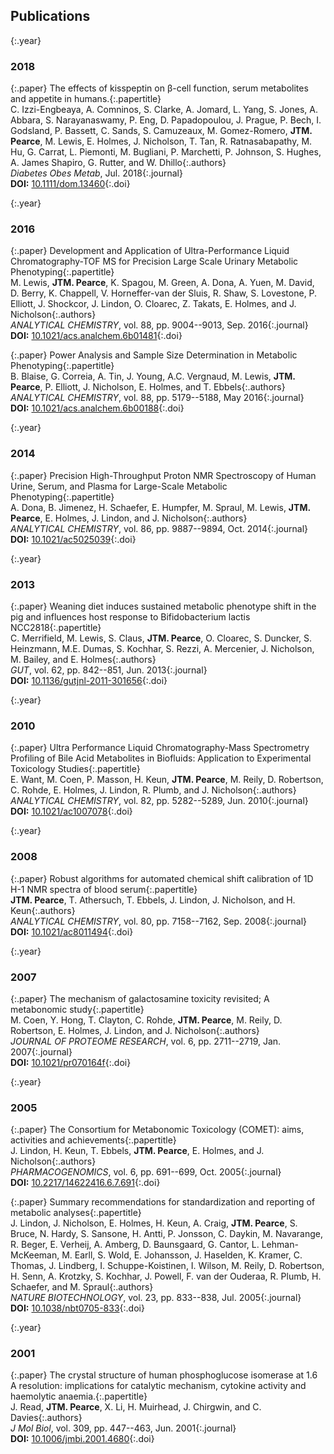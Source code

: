## Publications

{:.year}
### 2018

{:.paper}
<span>The effects of kisspeptin on β-cell function, serum metabolites and appetite in humans.</span>{:.papertitle}  
<span>C. Izzi-Engbeaya, A. Comninos, S. Clarke, A. Jomard, L. Yang, S. Jones, A. Abbara, S. Narayanaswamy, P. Eng, D. Papadopoulou, J. Prague, P. Bech, I. Godsland, P. Bassett, C. Sands, S. Camuzeaux, M. Gomez-Romero, **JTM. Pearce**, M. Lewis, E. Holmes, J. Nicholson, T. Tan, R. Ratnasabapathy, M. Hu, G. Carrat, L. Piemonti, M. Bugliani, P. Marchetti, P. Johnson, S. Hughes, A. James Shapiro, G. Rutter, and W. Dhillo</span>{:.authors}  
<span>_Diabetes Obes Metab_, Jul. 2018</span>{:.journal}  
<span>**DOI:** [10.1111/dom.13460](https://dx.doi.org/10.1111/dom.13460)</span>{:.doi}  

{:.year}
### 2016

{:.paper}
<span>Development and Application of Ultra-Performance Liquid Chromatography-TOF MS for Precision Large Scale Urinary Metabolic Phenotyping</span>{:.papertitle}  
<span>M. Lewis, **JTM. Pearce**, K. Spagou, M. Green, A. Dona, A. Yuen, M. David, D. Berry, K. Chappell, V. Horneffer-van der Sluis, R. Shaw, S. Lovestone, P. Elliott, J. Shockcor, J. Lindon, O. Cloarec, Z. Takats, E. Holmes, and J. Nicholson</span>{:.authors}  
<span>_ANALYTICAL CHEMISTRY_, vol. 88, pp. 9004--9013, Sep. 2016</span>{:.journal}  
<span>**DOI:** [10.1021/acs.analchem.6b01481](https://dx.doi.org/10.1021/acs.analchem.6b01481)</span>{:.doi}  

{:.paper}
<span>Power Analysis and Sample Size Determination in Metabolic Phenotyping</span>{:.papertitle}  
<span>B. Blaise, G. Correia, A. Tin, J. Young, A.C. Vergnaud, M. Lewis, **JTM. Pearce**, P. Elliott, J. Nicholson, E. Holmes, and T. Ebbels</span>{:.authors}  
<span>_ANALYTICAL CHEMISTRY_, vol. 88, pp. 5179--5188, May 2016</span>{:.journal}  
<span>**DOI:** [10.1021/acs.analchem.6b00188](https://dx.doi.org/10.1021/acs.analchem.6b00188)</span>{:.doi}  

{:.year}
### 2014

{:.paper}
<span>Precision High-Throughput Proton NMR Spectroscopy of Human Urine, Serum, and Plasma for Large-Scale Metabolic Phenotyping</span>{:.papertitle}  
<span>A. Dona, B. Jimenez, H. Schaefer, E. Humpfer, M. Spraul, M. Lewis, **JTM. Pearce**, E. Holmes, J. Lindon, and J. Nicholson</span>{:.authors}  
<span>_ANALYTICAL CHEMISTRY_, vol. 86, pp. 9887--9894, Oct. 2014</span>{:.journal}  
<span>**DOI:** [10.1021/ac5025039](https://dx.doi.org/10.1021/ac5025039)</span>{:.doi}  

{:.year}
### 2013

{:.paper}
<span>Weaning diet induces sustained metabolic phenotype shift in the pig and influences host response to Bifidobacterium lactis NCC2818</span>{:.papertitle}  
<span>C. Merrifield, M. Lewis, S. Claus, **JTM. Pearce**, O. Cloarec, S. Duncker, S. Heinzmann, M.E. Dumas, S. Kochhar, S. Rezzi, A. Mercenier, J. Nicholson, M. Bailey, and E. Holmes</span>{:.authors}  
<span>_GUT_, vol. 62, pp. 842--851, Jun. 2013</span>{:.journal}  
<span>**DOI:** [10.1136/gutjnl-2011-301656](https://dx.doi.org/10.1136/gutjnl-2011-301656)</span>{:.doi}  

{:.year}
### 2010

{:.paper}
<span>Ultra Performance Liquid Chromatography-Mass Spectrometry Profiling of Bile Acid Metabolites in Biofluids: Application to Experimental Toxicology Studies</span>{:.papertitle}  
<span>E. Want, M. Coen, P. Masson, H. Keun, **JTM. Pearce**, M. Reily, D. Robertson, C. Rohde, E. Holmes, J. Lindon, R. Plumb, and J. Nicholson</span>{:.authors}  
<span>_ANALYTICAL CHEMISTRY_, vol. 82, pp. 5282--5289, Jun. 2010</span>{:.journal}  
<span>**DOI:** [10.1021/ac1007078](https://dx.doi.org/10.1021/ac1007078)</span>{:.doi}  

{:.year}
### 2008

{:.paper}
<span>Robust algorithms for automated chemical shift calibration of 1D H-1 NMR spectra of blood serum</span>{:.papertitle}  
<span>**JTM. Pearce**, T. Athersuch, T. Ebbels, J. Lindon, J. Nicholson, and H. Keun</span>{:.authors}  
<span>_ANALYTICAL CHEMISTRY_, vol. 80, pp. 7158--7162, Sep. 2008</span>{:.journal}  
<span>**DOI:** [10.1021/ac8011494](https://dx.doi.org/10.1021/ac8011494)</span>{:.doi}  

{:.year}
### 2007

{:.paper}
<span>The mechanism of galactosamine toxicity revisited; A metabonomic study</span>{:.papertitle}  
<span>M. Coen, Y. Hong, T. Clayton, C. Rohde, **JTM. Pearce**, M. Reily, D. Robertson, E. Holmes, J. Lindon, and J. Nicholson</span>{:.authors}  
<span>_JOURNAL OF PROTEOME RESEARCH_, vol. 6, pp. 2711--2719, Jan. 2007</span>{:.journal}  
<span>**DOI:** [10.1021/pr070164f](https://dx.doi.org/10.1021/pr070164f)</span>{:.doi}  

{:.year}
### 2005

{:.paper}
<span>The Consortium for Metabonomic Toxicology (COMET): aims, activities and achievements</span>{:.papertitle}  
<span>J. Lindon, H. Keun, T. Ebbels, **JTM. Pearce**, E. Holmes, and J. Nicholson</span>{:.authors}  
<span>_PHARMACOGENOMICS_, vol. 6, pp. 691--699, Oct. 2005</span>{:.journal}  
<span>**DOI:** [10.2217/14622416.6.7.691](https://dx.doi.org/10.2217/14622416.6.7.691)</span>{:.doi}  

{:.paper}
<span>Summary recommendations for standardization and reporting of metabolic analyses</span>{:.papertitle}  
<span>J. Lindon, J. Nicholson, E. Holmes, H. Keun, A. Craig, **JTM. Pearce**, S. Bruce, N. Hardy, S. Sansone, H. Antti, P. Jonsson, C. Daykin, M. Navarange, R. Beger, E. Verheij, A. Amberg, D. Baunsgaard, G. Cantor, L. Lehman-McKeeman, M. Earll, S. Wold, E. Johansson, J. Haselden, K. Kramer, C. Thomas, J. Lindberg, I. Schuppe-Koistinen, I. Wilson, M. Reily, D. Robertson, H. Senn, A. Krotzky, S. Kochhar, J. Powell, F. van der Ouderaa, R. Plumb, H. Schaefer, and M. Spraul</span>{:.authors}  
<span>_NATURE BIOTECHNOLOGY_, vol. 23, pp. 833--838, Jul. 2005</span>{:.journal}  
<span>**DOI:** [10.1038/nbt0705-833](https://dx.doi.org/10.1038/nbt0705-833)</span>{:.doi}  

{:.year}
### 2001

{:.paper}
<span>The crystal structure of human phosphoglucose isomerase at 1.6 A resolution: implications for catalytic mechanism, cytokine activity and haemolytic anaemia.</span>{:.papertitle}  
<span>J. Read, **JTM. Pearce**, X. Li, H. Muirhead, J. Chirgwin, and C. Davies</span>{:.authors}  
<span>_J Mol Biol_, vol. 309, pp. 447--463, Jun. 2001</span>{:.journal}  
<span>**DOI:** [10.1006/jmbi.2001.4680](https://dx.doi.org/10.1006/jmbi.2001.4680)</span>{:.doi}  

